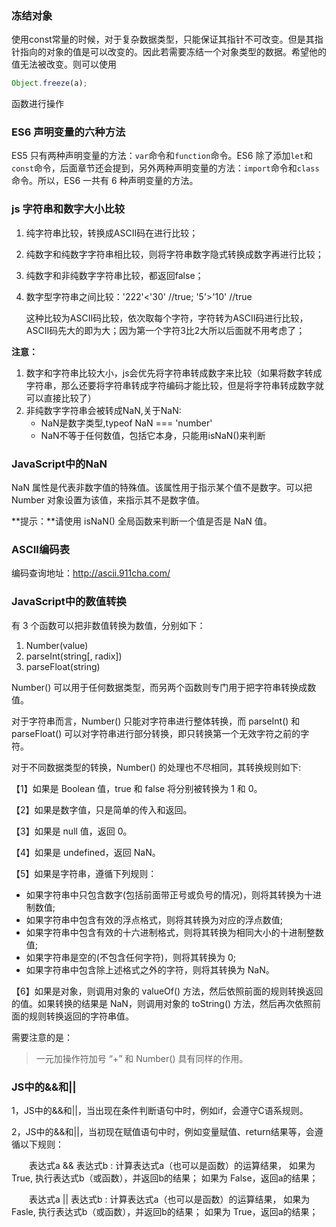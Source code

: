 ### 冻结对象

使用const常量的时候，对于复杂数据类型，只能保证其指针不可改变。但是其指针指向的对象的值是可以改变的。因此若需要冻结一个对象类型的数据。希望他的值无法被改变。则可以使用

```javascript
Object.freeze(a);
```

函数进行操作

### ES6 声明变量的六种方法

ES5 只有两种声明变量的方法：`var`命令和`function`命令。ES6 除了添加`let`和`const`命令，后面章节还会提到，另外两种声明变量的方法：`import`命令和`class`命令。所以，ES6 一共有 6 种声明变量的方法。

### js 字符串和数字大小比较

1. 纯字符串比较，转换成ASCII码在进行比较；

2. 纯数字和纯数字字符串相比较，则将字符串数字隐式转换成数字再进行比较；

3. 纯数字和非纯数字字符串比较，都返回false；

4. 数字型字符串之间比较：'222'<'30' //true;  '5'>'10' //true

   这种比较为ASCII码比较，依次取每个字符，字符转为ASCII码进行比较，ASCII码先大的即为大；因为第一个字符3比2大所以后面就不用考虑了；

**注意：**

1. 数字和字符串比较大小，js会优先将字符串转成数字来比较（如果将数字转成字符串，那么还要将字符串转成字符编码才能比较，但是将字符串转成数字就可以直接比较了）
2. 非纯数字字符串会被转成NaN,关于NaN:
   - NaN是数字类型,typeof NaN === 'number'
   - NaN不等于任何数值，包括它本身，只能用isNaN()来判断

### JavaScript中的NaN

NaN 属性是代表非数字值的特殊值。该属性用于指示某个值不是数字。可以把 Number 对象设置为该值，来指示其不是数字值。

**提示：**请使用 isNaN() 全局函数来判断一个值是否是 NaN 值。

### ASCII编码表

编码查询地址：http://ascii.911cha.com/

### JavaScript中的数值转换

有 3 个函数可以把非数值转换为数值，分别如下：

1. Number(value)
2. parseInt(string[, radix])
3. parseFloat(string)

Number() 可以用于任何数据类型，而另两个函数则专门用于把字符串转换成数值。

对于字符串而言，Number() 只能对字符串进行整体转换，而 parseInt() 和 parseFloat() 可以对字符串进行部分转换，即只转换第一个无效字符之前的字符。

对于不同数据类型的转换，Number() 的处理也不尽相同，其转换规则如下:

【1】如果是 Boolean 值，true 和 false 将分别被转换为 1 和 0。 

【2】如果是数字值，只是简单的传入和返回。

【3】如果是 null 值，返回 0。

【4】如果是 undefined，返回 NaN。

【5】如果是字符串，遵循下列规则：

- 如果字符串中只包含数字(包括前面带正号或负号的情况)，则将其转换为十进制数值; 
- 如果字符串中包含有效的浮点格式，则将其转换为对应的浮点数值; 
- 如果字符串中包含有效的十六进制格式，则将其转换为相同大小的十进制整数值; 
- 如果字符串是空的(不包含任何字符)，则将其转换为 0; 
- 如果字符串中包含除上述格式之外的字符，则将其转换为 NaN。

【6】如果是对象，则调用对象的 valueOf() 方法，然后依照前面的规则转换返回的值。如果转换的结果是 NaN，则调用对象的 toString() 方法，然后再次依照前面的规则转换返回的字符串值。

需要注意的是：

> 一元加操作符加号 “+” 和 Number() 具有同样的作用。

### JS中的&&和||

1，JS中的&&和||，当出现在条件判断语句中时，例如if，会遵守C语系规则。

2，JS中的&&和||，当初现在赋值语句中时，例如变量赋值、return结果等，会遵循以下规则：

　　表达式a && 表达式b : 计算表达式a（也可以是函数）的运算结果，
           如果为 True, 执行表达式b（或函数），并返回b的结果；
           如果为 False，返回a的结果；

　　表达式a || 表达式b :  计算表达式a（也可以是函数）的运算结果，
           如果为 Fasle, 执行表达式b（或函数），并返回b的结果；
           如果为 True，返回a的结果；